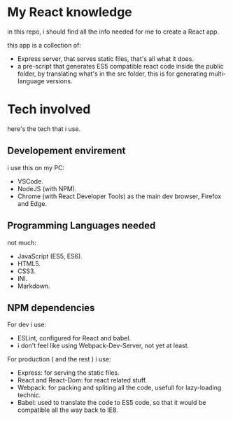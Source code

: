 # My React knowledge

in this repo, i should find all the info needed for me to create a React app.

this app is a collection of:
- Express server, that serves static files, that's all what it does.
- a pre-script that generates ES5 compatible react code inside the public folder, by translating what's in the src folder, this is for generating multi-language versions.


# Tech involved
here's the tech that i use.

## Developement envirement
i use this on my PC:
- VSCode.
- NodeJS (with NPM).
- Chrome (with React Developer Tools) as the main dev browser, Firefox and Edge.

## Programming Languages needed
not much:
- JavaScript (ES5, ES6).
- HTML5.
- CSS3.
- INI.
- Markdown.


## NPM dependencies
For dev i use:
- ESLint, configured for React and babel.
- i don't feel like using Webpack-Dev-Server, not yet at least.

For production ( and the rest ) i use:
- Express: for serving the static files.
- React and React-Dom: for react related stuff.
- Webpack: for packing and spliting all the code, usefull for lazy-loading technic.
- Babel: used to translate the code to ES5 code, so that it would be compatible all the way back to IE8.